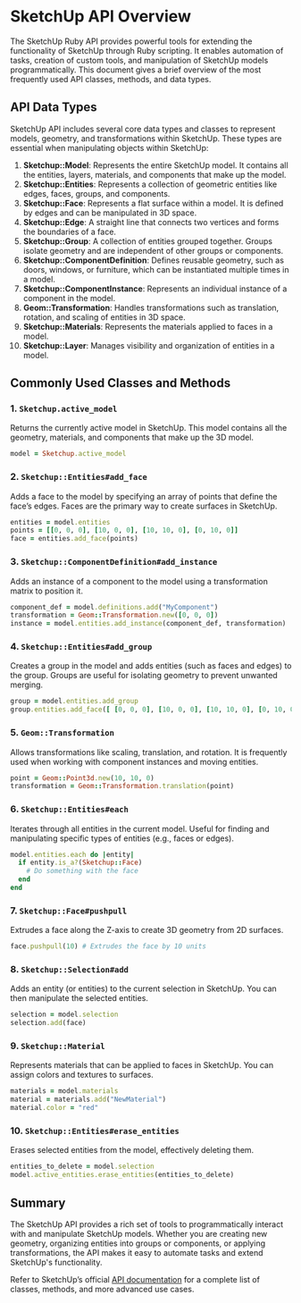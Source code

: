 
# SketchUp API Overview

The SketchUp Ruby API provides powerful tools for extending the functionality of SketchUp through Ruby scripting. It enables automation of tasks, creation of custom tools, and manipulation of SketchUp models programmatically. This document gives a brief overview of the most frequently used API classes, methods, and data types.

## API Data Types

SketchUp API includes several core data types and classes to represent models, geometry, and transformations within SketchUp. These types are essential when manipulating objects within SketchUp:

1. **Sketchup::Model**: Represents the entire SketchUp model. It contains all the entities, layers, materials, and components that make up the model.
2. **Sketchup::Entities**: Represents a collection of geometric entities like edges, faces, groups, and components.
3. **Sketchup::Face**: Represents a flat surface within a model. It is defined by edges and can be manipulated in 3D space.
4. **Sketchup::Edge**: A straight line that connects two vertices and forms the boundaries of a face.
5. **Sketchup::Group**: A collection of entities grouped together. Groups isolate geometry and are independent of other groups or components.
6. **Sketchup::ComponentDefinition**: Defines reusable geometry, such as doors, windows, or furniture, which can be instantiated multiple times in a model.
7. **Sketchup::ComponentInstance**: Represents an individual instance of a component in the model.
8. **Geom::Transformation**: Handles transformations such as translation, rotation, and scaling of entities in 3D space.
9. **Sketchup::Materials**: Represents the materials applied to faces in a model.
10. **Sketchup::Layer**: Manages visibility and organization of entities in a model.

## Commonly Used Classes and Methods

### 1. `Sketchup.active_model`

Returns the currently active model in SketchUp. This model contains all the geometry, materials, and components that make up the 3D model.

```ruby
model = Sketchup.active_model
```

### 2. `Sketchup::Entities#add_face`

Adds a face to the model by specifying an array of points that define the face’s edges. Faces are the primary way to create surfaces in SketchUp.

```ruby
entities = model.entities
points = [[0, 0, 0], [10, 0, 0], [10, 10, 0], [0, 10, 0]]
face = entities.add_face(points)
```

### 3. `Sketchup::ComponentDefinition#add_instance`

Adds an instance of a component to the model using a transformation matrix to position it.

```ruby
component_def = model.definitions.add("MyComponent")
transformation = Geom::Transformation.new([0, 0, 0])
instance = model.entities.add_instance(component_def, transformation)
```

### 4. `Sketchup::Entities#add_group`

Creates a group in the model and adds entities (such as faces and edges) to the group. Groups are useful for isolating geometry to prevent unwanted merging.

```ruby
group = model.entities.add_group
group.entities.add_face([ [0, 0, 0], [10, 0, 0], [10, 10, 0], [0, 10, 0] ])
```

### 5. `Geom::Transformation`

Allows transformations like scaling, translation, and rotation. It is frequently used when working with component instances and moving entities.

```ruby
point = Geom::Point3d.new(10, 10, 0)
transformation = Geom::Transformation.translation(point)
```

### 6. `Sketchup::Entities#each`

Iterates through all entities in the current model. Useful for finding and manipulating specific types of entities (e.g., faces or edges).

```ruby
model.entities.each do |entity|
  if entity.is_a?(Sketchup::Face)
    # Do something with the face
  end
end
```

### 7. `Sketchup::Face#pushpull`

Extrudes a face along the Z-axis to create 3D geometry from 2D surfaces.

```ruby
face.pushpull(10) # Extrudes the face by 10 units
```

### 8. `Sketchup::Selection#add`

Adds an entity (or entities) to the current selection in SketchUp. You can then manipulate the selected entities.

```ruby
selection = model.selection
selection.add(face)
```

### 9. `Sketchup::Material`

Represents materials that can be applied to faces in SketchUp. You can assign colors and textures to surfaces.

```ruby
materials = model.materials
material = materials.add("NewMaterial")
material.color = "red"
```

### 10. `Sketchup::Entities#erase_entities`

Erases selected entities from the model, effectively deleting them.

```ruby
entities_to_delete = model.selection
model.active_entities.erase_entities(entities_to_delete)
```

## Summary

The SketchUp API provides a rich set of tools to programmatically interact with and manipulate SketchUp models. Whether you are creating new geometry, organizing entities into groups or components, or applying transformations, the API makes it easy to automate tasks and extend SketchUp's functionality.

Refer to SketchUp’s official [API documentation](https://ruby.sketchup.com/) for a complete list of classes, methods, and more advanced use cases.
